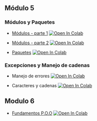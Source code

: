## Módulo 5

### Módulos y Paquetes

* [Módulos - parte 1](Mod5/01_mi_modulo.ipynb) [![Open In Colab](https://colab.research.google.com/assets/colab-badge.svg)](https://colab.research.google.com/github/jcorredorc/essentialspython_cisco/blob/main/Parte2/Mod5/01_mi_modulo.ipynb)

* [Módulos - parte 2](Mod5/02_mi_modulo.ipynb) [![Open In Colab](https://colab.research.google.com/assets/colab-badge.svg)](https://colab.research.google.com/github/jcorredorc/essentialspython_cisco/blob/main/Parte2/Mod5/02_mi_modulo.ipynb)

* [Paquetes](Mod5/03_crearPackage.ipynb) [![Open In Colab](https://colab.research.google.com/assets/colab-badge.svg)](https://colab.research.google.com/github/jcorredorc/essentialspython_cisco/blob/main/Parte2/Mod5/03_crearPackage.ipynb)

### Excepciones y Manejo de cadenas

* Manejo de errores [![Open In Colab](https://colab.research.google.com/assets/colab-badge.svg)](https://colab.research.google.com/github/jcorredorc/essentialspython_cisco/blob/main/Parte2/Mod5/04_errores.ipynb)

* Caracteres y cadenas [![Open In Colab](https://colab.research.google.com/assets/colab-badge.svg)](https://colab.research.google.com/github/jcorredorc/essentialspython_cisco/blob/main/Parte2/Mod5/05_caracteres_cadenas.ipynb)

## Modulo 6

* [Fundamentos P.O.O](Mod6/01-FundamentosClases.ipynb)  [![Open In Colab](https://colab.research.google.com/assets/colab-badge.svg)](https://colab.research.google.com/github/jcorredorc/essentialspython_cisco/blob/main/Parte2/Mod6/01-FundamentosClases.ipynb)